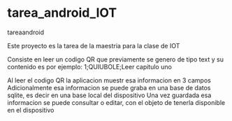 # tarea_android_IOT
tareaandroid

Este proyecto es la tarea de la maestria para la clase de IOT

Consiste en leer un codigo QR que previamente se genero de tipo text y su contenido es por ejemplo: 1;QUIUBOLE;Leer capitulo uno

Al leer el codigo QR la aplicacion muestr esa informacion en 3 campos Adicionalmente esa informacion se puede graba en una base de datos sqlite, es decir en una base local del dispositivo Una vez guardada esa informacion se puede consultar o editar, con el objeto de tenerla disponible en el dispositivo
